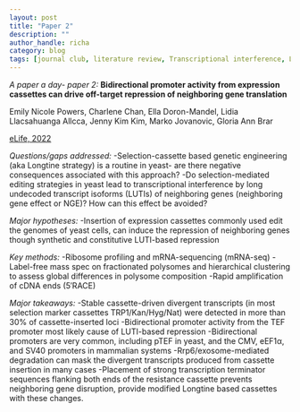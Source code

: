 ```yaml
---
layout: post
title: "Paper 2"
description: ""
author_handle: richa
category: blog
tags: [journal club, literature review, Transcriptional interference, LUTI, budding yeast, NGE, Ribosome profiling, mRNA-seq, LFQ, transcription terminator sequence, RACE, Bidirectional promoters]
---
```

*A paper a day- paper 2:*
 **Bidirectional promoter activity from expression cassettes can drive off-target repression of neighboring gene translation**

Emily Nicole Powers, Charlene Chan, Ella Doron-Mandel, Lidia Llacsahuanga Allcca, Jenny Kim Kim, Marko Jovanovic, Gloria Ann Brar

[eLife, 2022](https://elifesciences.org/articles/81086)

*Questions/gaps addressed:* 
-Selection-cassette based genetic engineering (aka Longtine strategy) is a routine in yeast- are there negative consequences associated with this approach?
-Do selection-mediated editing strategies in yeast lead to transcriptional interference by long undecoded transcript isoforms (LUTIs) of neighboring genes (neighboring gene effect or NGE)? How can this effect be avoided?

*Major hypotheses:*
-Insertion of expression cassettes commonly used edit the genomes of yeast cells, can induce the repression of neighboring genes though synthetic and constitutive LUTI-based repression

*Key methods:* 
-Ribosome profiling and mRNA-sequencing (mRNA-seq)
-Label-free mass spec on fractionated polysomes and hierarchical clustering to assess global differences in polysome composition
-Rapid amplification of cDNA ends (5′RACE)

*Major takeaways:*
-Stable cassette-driven divergent transcripts (in most selection marker cassettes TRP1/Kan/Hyg/Nat) were detected in more than 30% of cassette-inserted loci
-Bidirectional promoter activity from the TEF promoter most likely cause of LUTI-based repression​
-Bidirectional promoters are very common, including pTEF in yeast, and the CMV, eEF1α, and SV40 promoters in mammalian systems
-Rrp6/exosome-mediated degradation can mask the divergent transcripts produced from cassette insertion in many cases​
-Placement of strong transcription terminator sequences flanking both ends of the resistance cassette prevents neighboring gene disruption​, provide modified Longtine based cassettes with these changes. 





 



